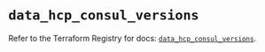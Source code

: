 # `data_hcp_consul_versions`

Refer to the Terraform Registry for docs: [`data_hcp_consul_versions`](https://registry.terraform.io/providers/hashicorp/hcp/0.80.0/docs/data-sources/consul_versions).
